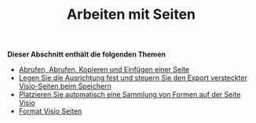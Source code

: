 ﻿---
title: Arbeiten mit Seiten
type: docs
weight: 50
url: /de/python-java/working-with-pages/
---
**Dieser Abschnitt enthält die folgenden Themen** 
- [Abrufen, Abrufen, Kopieren und Einfügen einer Seite](/diagram/de/python-java/retrieve-get-copy-and-insert-a-page/)
- [Legen Sie die Ausrichtung fest und steuern Sie den Export versteckter Visio-Seiten beim Speichern](/diagram/de/python-java/set-orientation-and-control-the-export-of-hidden-visio-pages-on-saving/)
- [Platzieren Sie automatisch eine Sammlung von Formen auf der Seite Visio](/diagram/de/python-java/auto-space-a-collection-of-shapes-in-the-visio-page/)
- [Format Visio Seiten](/diagram/de/python-java/format-visio-pages/)
